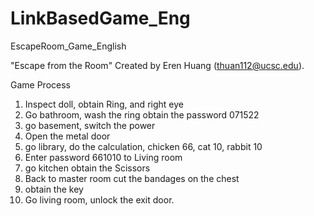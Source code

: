 # LinkBasedGame_Eng
EscapeRoom_Game_English

"Escape from the Room"
Created by Eren Huang (thuan112@ucsc.edu).

Game Process

1. Inspect doll, obtain Ring, and right eye
2. Go bathroom, wash the ring obtain the password 071522
3. go basement, switch the power
4. Open the metal door
5. go library, do the calculation, chicken 66, cat 10, rabbit 10
6. Enter password 661010 to Living room
7. go kitchen obtain the Scissors
8. Back to master room cut the bandages on the chest
9. obtain the key
10. Go living room, unlock the exit door.


